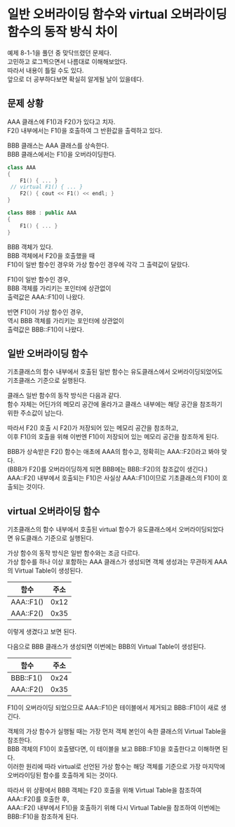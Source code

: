 # 일반 오버라이딩 함수와 virtual 오버라이딩 함수의 동작 방식 차이

예제 8-1-1을 풀던 중 맞닥뜨렸던 문제다.  
고민하고 로그찍으면서 나름대로 이해해보았다.  
따라서 내용이 틀릴 수도 있다.  
앞으로 더 공부하다보면 확실히 알게될 날이 있을테다.  
 
## 문제 상황
 
AAA 클래스에 F1()과 F2()가 있다고 치자.  
F2() 내부에서는 F1()을 호출하여 그 반환값을 출력하고 있다.  

BBB 클래스는 AAA 클래스를 상속한다.   
BBB 클래스에서는 F1()을 오버라이딩한다.  

```cpp
class AAA
{
    F1() { ... }
 // virtual F1() { ... }
    F2() { cout << F1() << endl; }
}

class BBB : public AAA
{
    F1() { ... }
}
```

BBB 객체가 있다.  
BBB 객체에서 F2()을 호출했을 때  
F1()이 일반 함수인 경우와 가상 함수인 경우에 각각 그 출력값이 달랐다.  

F1()이 일반 함수인 경우,  
BBB 객체를 가리키는 포인터에 상관없이  
출력값은 AAA::F1()이 나왔다.

반면 F1()이 가상 함수인 경우,  
역시 BBB 객체를 가리키는 포인터에 상관없이  
출력값은 BBB::F1()이 나왔다.

## 일반 오버라이딩 함수

기초클래스의 함수 내부에서 호출된 일반 함수는 유도클래스에서 오버라이딩되었어도 기초클래스 기준으로 실행된다.  

클래스 일반 함수의 동작 방식은 다음과 같다.  
함수 자체는 어딘가의 메모리 공간에 올라가고 클래스 내부에는 해당 공간을 참조하기 위한 주소값이 남는다.  

따라서 F2() 호출 시 F2()가 저장되어 있는 메모리 공간을 참조하고,  
이후 F1()의 호출을 위해 이번엔 F1()이 저장되어 있는 메모리 공간을 참조하게 된다.  

BBB가 상속받은 F2() 함수는 애초에 AAA의 함수고, 정확히는 AAA::F2()라고 봐야 맞다.  
(BBB가 F2()를 오버라이딩하게 되면 BBB에는 BBB::F2()의 참조값이 생긴다.)  
AAA::F2() 내부에서 호출되는 F1()은 사실상 AAA::F1()이므로 기초클래스의 F1()이 호출되는 것이다.  

## virtual 오버라이딩 함수

기초클래스의 함수 내부에서 호출된 virtual 함수가 유도클래스에서 오버라이딩되었다면 유도클래스 기준으로 실행된다.  

가상 함수의 동작 방식은 일반 함수와는 조금 다르다.  
가상 함수를 하나 이상 포함하는 AAA 클래스가 생성되면 객체 생성과는 무관하게 AAA의 Virtual Table이 생성된다.  

|함수|주소|
|---|---|
|AAA::F1()|0x12|
|AAA::F2()|0x35|

이렇게 생겼다고 보면 된다.  

다음으로 BBB 클래스가 생성되면 이번에는 BBB의 Virtual Table이 생성된다.  

|함수|주소|
|---|---|
|BBB::F1()|0x24|
|AAA::F2()|0x35|

F1()이 오버라이딩 되었으므로 AAA::F1()은 테이블에서 제거되고 BBB::F1()이 새로 생긴다.  

객체의 가상 함수가 실행될 때는 가장 먼저 객체 본인이 속한 클래스의 Virtual Table을 참조한다.  
BBB 객체의 F1()이 호출됐다면, 이 테이블을 보고 BBB::F1()을 호출한다고 이해하면 된다.  
이러한 원리에 따라 virtual로 선언된 가상 함수는 해당 객체를 기준으로 가장 마지막에 오버라이딩된 함수를 호출하게 되는 것이다.  

따라서 위 상황에서 BBB 객체는 F2() 호출을 위해 Virtual Table을 참조하여 AAA::F2()를 호출한 후,  
AAA::F2() 내부에서 F1()을 호출하기 위해 다시 Virtual Table을 참조하여 이번에는 BBB::F1()을 참조하게 된다.  

